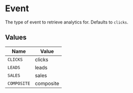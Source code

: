 # Event

The type of event to retrieve analytics for. Defaults to `clicks`.


## Values

| Name        | Value       |
| ----------- | ----------- |
| `CLICKS`    | clicks      |
| `LEADS`     | leads       |
| `SALES`     | sales       |
| `COMPOSITE` | composite   |